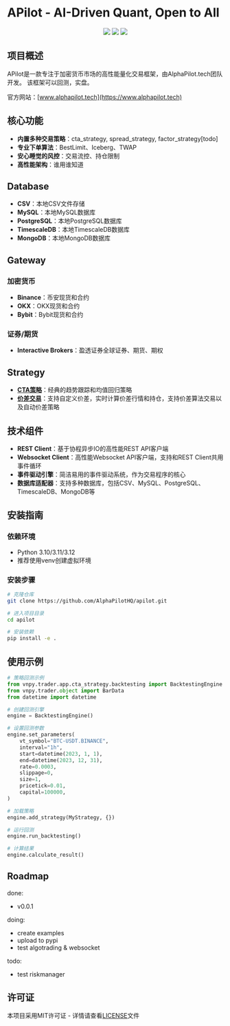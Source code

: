 # APilot - AI-Driven Quant, Open to All

<p align="center">
    <img src ="https://img.shields.io/badge/version-0.1.2-blueviolet.svg"/>
    <img src ="https://img.shields.io/badge/python-3.10|3.11|3.12-blue.svg" />
    <img src ="https://img.shields.io/badge/license-MIT-green.svg" />
</p>

## 项目概述

APilot是一款专注于加密货币市场的高性能量化交易框架，由AlphaPilot.tech团队开发。
该框架可以回测，实盘。

官方网站：[www.alphapilot.tech](https://www.alphapilot.tech)

## 核心功能

- **内置多种交易策略**：cta_strategy, spread_strategy, factor_strategy[todo]
- **专业下单算法**：BestLimit、Iceberg、TWAP
- **安心睡觉的风控**：交易流控、持仓限制
- **高性能架构**：谁用谁知道

## Database

- **CSV**：本地CSV文件存储
- **MySQL**：本地MySQL数据库
- **PostgreSQL**：本地PostgreSQL数据库
- **TimescaleDB**：本地TimescaleDB数据库
- **MongoDB**：本地MongoDB数据库

## Gateway

### 加密货币

- **Binance**：币安现货和合约
- **OKX**：OKX现货和合约
- **Bybit**：Bybit现货和合约

### 证券/期货

- **Interactive Brokers**：盈透证券全球证券、期货、期权

## Strategy

- **[CTA策略](vnpy/cta_strategy)**：经典的趋势跟踪和均值回归策略
- **[价差交易](vnpy/spread_strategy)**：支持自定义价差，实时计算价差行情和持仓，支持价差算法交易以及自动价差策略

## 技术组件

- **REST Client**：基于协程异步IO的高性能REST API客户端
- **Websocket Client**：高性能Websocket API客户端，支持和REST Client共用事件循环
- **事件驱动引擎**：简洁易用的事件驱动系统，作为交易程序的核心
- **数据库适配器**：支持多种数据库，包括CSV、MySQL、PostgreSQL、TimescaleDB、MongoDB等

## 安装指南

### 依赖环境

- Python 3.10/3.11/3.12
- 推荐使用venv创建虚拟环境

### 安装步骤

```bash
# 克隆仓库
git clone https://github.com/AlphaPilotHQ/apilot.git

# 进入项目目录
cd apilot

# 安装依赖
pip install -e .
```

## 使用示例

```python
# 策略回测示例
from vnpy.trader.app.cta_strategy.backtesting import BacktestingEngine
from vnpy.trader.object import BarData
from datetime import datetime

# 创建回测引擎
engine = BacktestingEngine()

# 设置回测参数
engine.set_parameters(
    vt_symbol="BTC-USDT.BINANCE",
    interval="1h",
    start=datetime(2023, 1, 1),
    end=datetime(2023, 12, 31),
    rate=0.0003,
    slippage=0,
    size=1,
    pricetick=0.01,
    capital=100000,
)

# 加载策略
engine.add_strategy(MyStrategy, {})

# 运行回测
engine.run_backtesting()

# 计算结果
engine.calculate_result()
```

## Roadmap

done:
- v0.0.1

doing:
- create examples 
- upload to pypi
- test algotrading & websocket


todo:
- test riskmanager


## 许可证

本项目采用MIT许可证 - 详情请查看[LICENSE](LICENSE)文件
